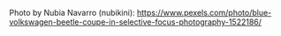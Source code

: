 Photo by Nubia Navarro (nubikini): https://www.pexels.com/photo/blue-volkswagen-beetle-coupe-in-selective-focus-photography-1522186/